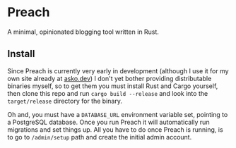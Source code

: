 # Preach

A minimal, opinionated blogging tool written in Rust.

## Install

Since Preach is currently very early in development (although I use it for my own site already at [asko.dev](https://asko.dev)) I don't yet bother providing distributable binaries myself, so to get them you must install Rust and Cargo yourself, then clone this repo and run `cargo build --release` and look into the `target/release` directory for the binary.

Oh and, you must have a `DATABASE_URL` environment variable set, pointing to a PostgreSQL database. Once you run Preach it will automatically run migrations and set things up. All you have to do once Preach is running, is to go to `/admin/setup` path and create the initial admin account.
